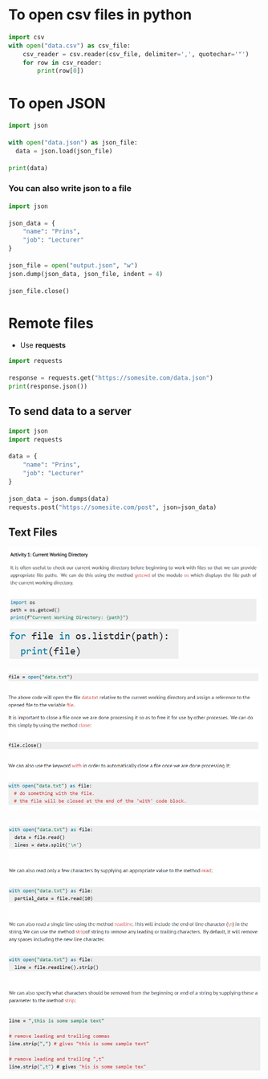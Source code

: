 # To open csv files in python

```python
import csv
with open("data.csv") as csv_file:
    csv_reader = csv.reader(csv_file, delimiter=',', quotechar='"')
    for row in csv_reader:
        print(row[0])
```

# To open JSON

```python
import json

with open("data.json") as json_file:
  data = json.load(json_file)

print(data)
```

### You can also write json to a file

```python
import json

json_data = {
    "name": "Prins",
    "job": "Lecturer"
}

json_file = open("output.json", "w")
json.dump(json_data, json_file, indent = 4)

json_file.close()
```

# Remote files
* Use **requests**
```python
import requests

response = requests.get("https://somesite.com/data.json")
print(response.json())
```

## To send data to a server

```python
import json
import requests

data = {
    "name": "Prins",
    "job": "Lecturer"
}

json_data = json.dumps(data)
requests.post("https://somesite.com/post", json=json_data)
```


## Text  Files

![alt text](image.png)
![alt text](image-1.png)

![alt text](image-2.png)

![alt text](image-3.png)